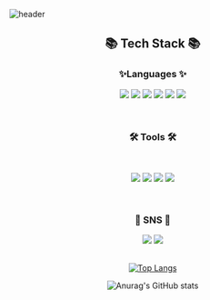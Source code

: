 ![header](https://capsule-render.vercel.app/api?type=wave&color=auot&height=300&section=header&text=Hello👋&fontSize=90&theme=radical)


<div align=center>
   <h2>📚 Tech Stack 📚</h2>
   <h3>✨Languages ✨</h3>

<p align="center">
<img src="https://img.shields.io/badge/HTML-E34F26?style=for-the-badge&logo=HTML5&logoColor=white">
<img src="https://img.shields.io/badge/CSS-1572B6?style=for-the-badge&logo=CSS3&logoColor=white">
<img src="https://img.shields.io/badge/JavaScript-000000?style=for-the-badge&logo=JavaScript&logoColor=yellow">
<img src="https://img.shields.io/badge/jQuery-0769AD?style=for-the-badge&logo=jQuery&logoColor=white">
<img src="https://img.shields.io/badge/TypeScript-3178C6?style=for-the-badge&logo=TypeScript&logoColor=white">
<img src="https://img.shields.io/badge/React-61DAFB?style=for-the-badge&logo=React&logoColor=white">
</p>
<br>

<div align=center>
   <h3>🛠 Tools 🛠</h3>
</div>
<br>

<p align=center>
<img src="https://img.shields.io/badge/Photoshop-31A8FF?style=for-the-badge&logo=Adobe Photoshop&logoColor=black">
<img src="https://img.shields.io/badge/Illustrator-FF9A00?style=for-the-badge&logo=Adobe Illustrator&logoColor=black">
<img src="https://img.shields.io/badge/Visual Studio-5C2D91?style=for-the-badge&logo=Visual Studio&logoColor=black">
<img src="https://img.shields.io/badge/GitHub-181717?style=for-the-badge&logo=GitHub&logoColor=white">
</p>
<br>

<div align=center>
   <h3>🎨 SNS 🎨</h3>
</div>

<p align=center>
<img src="https://img.shields.io/badge/Instagram-E4405F?style=for-the-badge&logo=Instagram&logoColor=white">
<img src="https://img.shields.io/badge/Notion-000000?style=for-the-badge&logo=Notion&logoColor=white">
<br><br>

[![Top Langs](https://github-readme-stats.vercel.app/api/top-langs/?username=BAKHONGMIN&layout=compact)](https://github.com/anuraghazra/github-readme-stats)
</p>

![Anurag's GitHub stats](https://github-readme-stats.vercel.app/api?username=ghdals2655@naver.com&show_icons=true&theme=radical)

</div>

